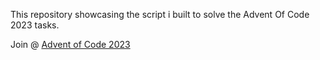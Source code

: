 This repository showcasing the script i built to solve the Advent Of Code 2023 tasks.

Join @ [Advent of Code 2023](https://adventofcode.com/2023)
